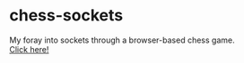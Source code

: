 # chess-sockets
My foray into sockets through a browser-based chess game.  
[Click here!](https://chess-sockets.herokuapp.com/)
